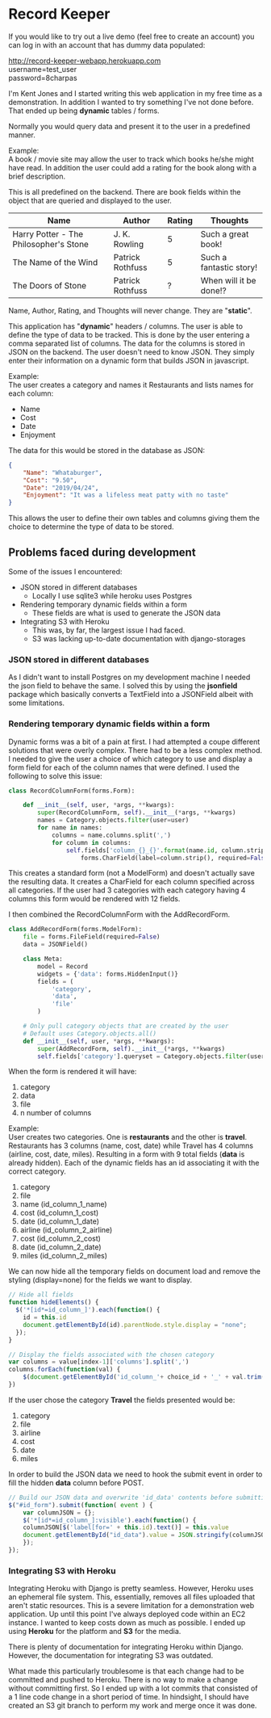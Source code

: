 # Record Keeper

If you would like to try out a live demo (feel free to create an account) you can log in with an account that has dummy data populated:

<http://record-keeper-webapp.herokuapp.com>  
username=test_user  
password=8charpas

I'm Kent Jones and I started writing this web application in my free time as a demonstration. In addition I wanted to try something I've not done before. That ended up being **dynamic** tables / forms.

Normally you would query data and present it to the user in a predefined manner.

Example:  
A book / movie site may allow the user to track which books he/she might have read. In addition the user could add a rating for the book along with a brief description.

This is all predefined on the backend. There are book fields within the object that are queried and displayed to the user.

Name | Author | Rating | Thoughts
---------|----------|---------|---------
 Harry Potter - The Philosopher's Stone | J. K. Rowling | 5 | Such a great book!
 The Name of the Wind | Patrick Rothfuss | 5 | Such a fantastic story!
 The Doors of Stone | Patrick Rothfuss | ? | When will it be done!?

Name, Author, Rating, and Thoughts will never change. They are "**static**".

This application has "**dynamic**" headers / columns. The user is able to define the type of data to be tracked. This is done by the user entering a comma separated list of columns. The data for the columns is stored in JSON on the backend. The user doesn't need to know JSON. They simply enter their information on a dynamic form that builds JSON in javascript.

Example:  
The user creates a category and names it Restaurants and lists names for each column:

* Name
* Cost
* Date
* Enjoyment

The data for this would be stored in the database as JSON:

```json
{
    "Name": "Whataburger",
    "Cost": "9.50",
    "Date": "2019/04/24",
    "Enjoyment": "It was a lifeless meat patty with no taste"
}
```

This allows the user to define their own tables and columns giving them the choice to determine the type of data to be stored.

## Problems faced during development

Some of the issues I encountered:

* JSON stored in different databases
  * Locally I use sqlite3 while heroku uses Postgres
* Rendering temporary dynamic fields within a form
  * These fields are what is used to generate the JSON data
* Integrating S3 with Heroku
  * This was, by far, the largest issue I had faced.
  * S3 was lacking up-to-date documentation with django-storages

### JSON stored in different databases

As I didn't want to install Postgres on my development machine I needed the json field to behave the same. I solved this by using the **jsonfield**  package which basically converts a TextField into a JSONField albeit with some limitations.

### Rendering temporary dynamic fields within a form

Dynamic forms was a bit of a pain at first. I had attempted a coupe different solutions that were overly complex. There had to be a less complex method. I needed to give the user a choice of which category to use and display a form field for each of the column names that were defined. I used the following to solve this issue:

```python
class RecordColumnForm(forms.Form):

    def __init__(self, user, *args, **kwargs):
        super(RecordColumnForm, self).__init__(*args, **kwargs)
        names = Category.objects.filter(user=user)
        for name in names:
            columns = name.columns.split(',')
            for column in columns:
                self.fields['column_{}_{}'.format(name.id, column.strip())] = \
                    forms.CharField(label=column.strip(), required=False)
```

This creates a standard form (not a ModelForm) and doesn't actually save the resulting data. It creates a CharField for each column specified across all categories. If the user had 3 categories with each category having 4 columns this form would be rendered with 12 fields.

I then combined the RecordColumnForm with the AddRecordForm.

```python
class AddRecordForm(forms.ModelForm):
    file = forms.FileField(required=False)
    data = JSONField()

    class Meta:
        model = Record
        widgets = {'data': forms.HiddenInput()}
        fields = (
            'category',
            'data',
            'file'
        )

    # Only pull category objects that are created by the user
    # Default uses Category.objects.all()
    def __init__(self, user, *args, **kwargs):
        super(AddRecordForm, self).__init__(*args, **kwargs)
        self.fields['category'].queryset = Category.objects.filter(user=user)
```

When the form is rendered it will have:

1. category
2. data
3. file
4. n number of columns

Example:  
User creates two categories. One is **restaurants** and the other is **travel**. Restaurants has 3 columns (name, cost, date) while Travel has 4 columns (airline, cost, date, miles). Resulting in a form with 9 total fields (**data** is already hidden). Each of the dynamic fields has an id associating it with the correct category.

1. category
2. file
3. name (id_column_1_name)
4. cost (id_column_1_cost)
5. date (id_column_1_date)
6. airline (id_column_2_airline)
7. cost (id_column_2_cost)
8. date (id_column_2_date)
9. miles (id_column_2_miles)

We can now hide all the temporary fields on document load and remove the styling (display=none) for the fields we want to display.

```javascript
// Hide all fields
function hideElements() {
  $('*[id*=id_column_]').each(function() {
    id = this.id
    document.getElementById(id).parentNode.style.display = "none";
  });
}
```

```javascript
// Display the fields associated with the chosen category
var columns = value[index-1]['columns'].split(',')
columns.forEach(function(val) {
    $(document.getElementById('id_column_'+ choice_id + '_' + val.trim()).parentNode.removeAttribute('style'))
})
```

If the user chose the category **Travel** the fields presented would be:

1. category
2. file
3. airline
4. cost
5. date
6. miles

In order to build the JSON data we need to hook the submit event in order to fill the hidden **data** column before POST.

```javascript
// Build our JSON data and overwrite 'id_data' contents before submitting
$("#id_form").submit(function( event ) {
    var columnJSON = {};
    $('*[id*=id_column_]:visible').each(function() {
    columnJSON[$('label[for=' + this.id).text()] = this.value
    document.getElementById("id_data").value = JSON.stringify(columnJSON, null, 4);
    });
});
```

### Integrating S3 with Heroku

Integrating Heroku with Django is pretty seamless. However, Heroku uses an ephemeral file system. This, essentially, removes all files uploaded that aren't static resources. This is a severe limitation for a demonstration web application. Up until this point I've always deployed code within an EC2 instance. I wanted to keep costs down as much as possible. I ended up using **Heroku** for the platform and **S3** for the media.

There is plenty of documentation for integrating Heroku within Django. However, the documentation for integrating S3 was outdated.

What made this particularly troublesome is that each change had to be committed and pushed to Heroku. There is no way to make a change without committing first. So I ended up with a lot commits that consisted of a 1 line code change in a short period of time. In hindsight, I should have created an S3 git branch to perform my work and merge once it was done.